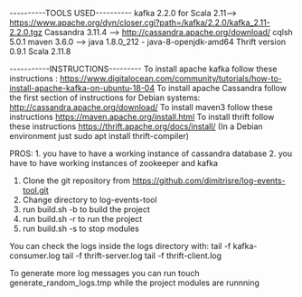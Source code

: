 ----------TOOLS USED----------
kafka 2.2.0 for Scala 2.11--> https://www.apache.org/dyn/closer.cgi?path=/kafka/2.2.0/kafka_2.11-2.2.0.tgz
Cassandra 3.11.4 --> http://cassandra.apache.org/download/
cqlsh 5.0.1
maven 3.6.0 --> 
java 1.8.0_212 - java-8-openjdk-amd64
Thrift version 0.9.1
Scala 2.11.8


-----------INSTRUCTIONS---------
To install apache kafka follow these instructions : https://www.digitalocean.com/community/tutorials/how-to-install-apache-kafka-on-ubuntu-18-04
To install apache Cassandra follow the first section of instructions for Debian systems: http://cassandra.apache.org/download/
To install maven3 follow these instructions https://maven.apache.org/install.html
To install thrift follow these instructions https://thrift.apache.org/docs/install/ (In a Debian environment just sudo apt install thrift-compiler)

PROS: 1. you have to have a working instance of cassandra database
      2. you have to have working instances of zookeeper and kafka 

1. Clone the git repository from https://github.com/dimitrisre/log-events-tool.git
2. Change directory to log-events-tool
3. run build.sh -b to build the project
4. run build.sh -r to run the project
5. run build.sh -s to stop modules 

You can check the logs inside the logs directory with:
tail -f kafka-consumer.log 
tail -f thrift-server.log
tail -f thrift-client.log

To generate more log messages you can run 
touch generate_random_logs.tmp
while the project modules are runnning